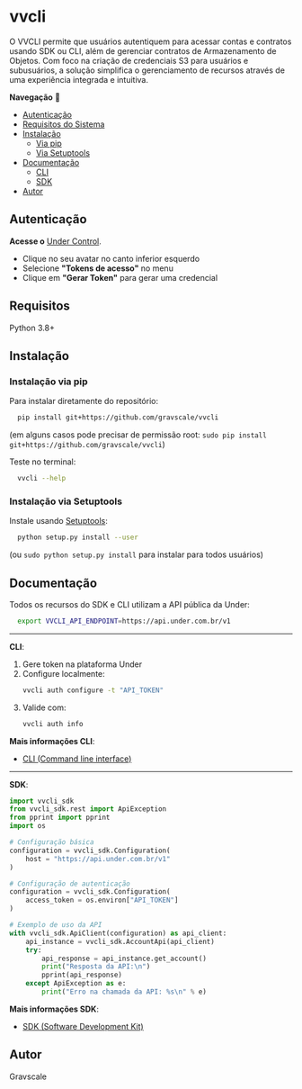 # vvcli
O VVCLI permite que usuários autentiquem para acessar contas e contratos usando SDK ou CLI, 
além de gerenciar contratos de Armazenamento de Objetos. Com foco na criação de credenciais S3 para usuários e subusuários, 
a solução simplifica o gerenciamento de recursos através de uma experiência integrada e intuitiva.

**Navegação** 🔗

- [Autenticação](#autenticação)
- [Requisitos do Sistema](#requisitos)
- [Instalação](#instalação)
  - [Via pip](#instalação-via-pip)
  - [Via Setuptools](#instalação-via-setuptools)
- [Documentação](#documentação)
  - [CLI](#cli)
  - [SDK](#sdk)
- [Autor](#autor)



## Autenticação
**Acesse o** [Under Control](https://control-next.under.com.br/).

- Clique no seu avatar no canto inferior esquerdo
- Selecione **"Tokens de acesso"** no menu
- Clique em **"Gerar Token"** para gerar uma credencial

## Requisitos
Python 3.8+

## Instalação
### Instalação via pip

Para instalar diretamente do repositório:

```sh
  pip install git+https://github.com/gravscale/vvcli
```
(em alguns casos pode precisar de permissão root: `sudo pip install git+https://github.com/gravscale/vvcli`)

Teste no terminal:
```sh
  vvcli --help
```

### Instalação via Setuptools
Instale usando [Setuptools](http://pypi.python.org/pypi/setuptools):

```sh
  python setup.py install --user
```
(ou `sudo python setup.py install` para instalar para todos usuários)


## Documentação 
Todos os recursos do SDK e CLI utilizam a API pública da Under: 
```sh
  export VVCLI_API_ENDPOINT=https://api.under.com.br/v1
```
---
**CLI**:
1. Gere token na plataforma Under
2. Configure localmente:
   ```bash
   vvcli auth configure -t "API_TOKEN"
   ```
3. Valide com:
   ```bash
   vvcli auth info
   ```
**Mais informações CLI**:
- [CLI (Command line interface)](vvcli/README.md)

---

**SDK**:
```python
import vvcli_sdk
from vvcli_sdk.rest import ApiException
from pprint import pprint
import os

# Configuração básica
configuration = vvcli_sdk.Configuration(
    host = "https://api.under.com.br/v1"
)

# Configuração de autenticação
configuration = vvcli_sdk.Configuration(
    access_token = os.environ["API_TOKEN"]
)

# Exemplo de uso da API
with vvcli_sdk.ApiClient(configuration) as api_client:
    api_instance = vvcli_sdk.AccountApi(api_client)
    try:
        api_response = api_instance.get_account()
        print("Resposta da API:\n")
        pprint(api_response)
    except ApiException as e:
        print("Erro na chamada da API: %s\n" % e)
```

**Mais informações SDK**:
- [SDK (Software Development Kit)](vvcli_sdk/README.md)


## Autor
Gravscale
